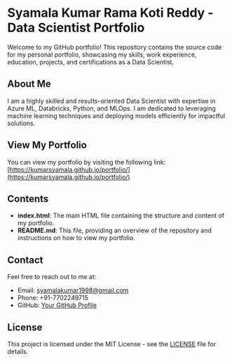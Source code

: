 # Syamala Kumar Rama Koti Reddy - Data Scientist Portfolio

Welcome to my GitHub portfolio! This repository contains the source code for my personal portfolio, showcasing my skills, work experience, education, projects, and certifications as a Data Scientist.

## About Me
I am a highly skilled and results-oriented Data Scientist with expertise in Azure ML, Databricks, Python, and MLOps. I am dedicated to leveraging machine learning techniques and deploying models efficiently for impactful solutions.

## View My Portfolio
You can view my portfolio by visiting the following link:
[https://kumarsyamala.github.io/portfolio/](https://kumarsyamala.github.io/portfolio/)

## Contents
- **index.html**: The main HTML file containing the structure and content of my portfolio.
- **README.md**: This file, providing an overview of the repository and instructions on how to view my portfolio.

## Contact
Feel free to reach out to me at:
- Email: [syamalakumar1998@gmail.com](mailto:syamalakumar1998@gmail.com)
- Phone: +91-7702249715
- GitHub: [Your GitHub Profile](https://github.com/kumarsyamala)

## License
This project is licensed under the MIT License - see the [LICENSE](LICENSE) file for details.
